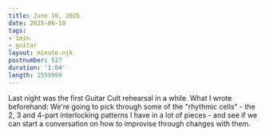 ```yaml
---
title: June 10, 2025
date: 2025-06-10
tags:
- 1min
- guitar
layout: minute.njk
postnumber: 527
duration: '1:04'
length: 2559999
---
```

Last night was the first Guitar Cult rehearsal in a while. What I wrote beforehand: We're going to pick through some of the "rhythmic cells" - the 2, 3 and 4-part interlocking patterns I have in a lot of pieces - and see if we can start a conversation on how to improvise through changes with them. 
